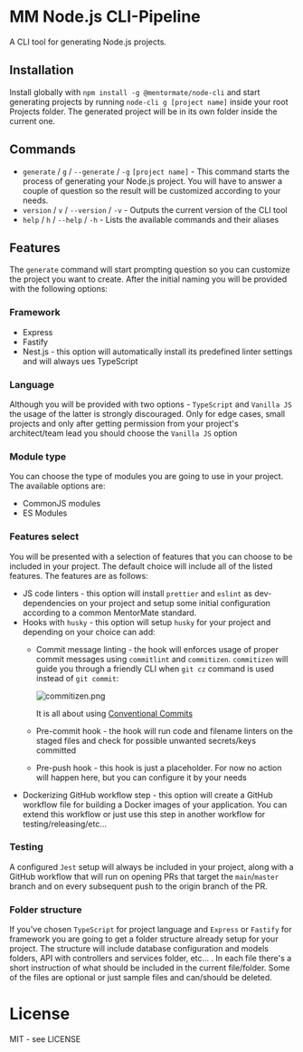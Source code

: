 # MM Node.js CLI-Pipeline
A CLI tool for generating Node.js projects.

## Installation
Install globally with `npm install -g @mentormate/node-cli` and start generating projects by
running `node-cli g [project name]` inside your root Projects folder. The generated project will
be in its own folder inside the current one.

## Commands
- `generate` / `g` / `--generate` / `-g` `[project name]` - This command starts the process of generating your Node.js project.
    You will have to answer a couple of question so the result will be customized according to your needs.
- `version` / `v` / `--version` / `-v` - Outputs the current version of the CLI tool
- `help` / `h` / `--help` / `-h` - Lists the available commands and their aliases

## Features
The `generate` command will start prompting question so you can customize the project you want to create.
After the initial naming you will be provided with the following options:
### Framework
- Express
- Fastify
- Nest.js - this option will automatically install its predefined linter settings and will always ues TypeScript

### Language
Although you will be provided with two options - `TypeScript` and `Vanilla JS` the usage of the latter is strongly 
discouraged. Only for edge cases, small projects and only after getting permission from your project's architect/team lead
you should choose the `Vanilla JS` option

### Module type
You can choose the type of modules you are going to use in your project. The available options are:
- CommonJS modules
- ES Modules

### Features select
You will be presented with a selection of features that you can choose to be included in your project.
The default choice will include all of the listed features. The features are as follows:
- JS code linters - this option will install `prettier` and `eslint` as dev-dependencies on your project and
    setup some initial configuration according to a common MentorMate standard.
- Hooks with `husky` - this option will setup `husky` for your project and depending on your choice can add:
    * Commit message linting - the hook will enforces usage of proper commit messages using `commitlint` and `commitizen`. 
        `commitizen` will guide you through a friendly CLI when `git cz` command is used instead of `git commit`:
        
        
        ![commitizen.png](https://raw.githubusercontent.com/commitizen/cz-cli/master/meta/screenshots/add-commit.png)

        It is all about using [Conventional Commits](https://www.conventionalcommits.org/en/v1.0.0/) 
    * Pre-commit hook - the hook will run code and filename linters on the staged files and check for possible
        unwanted secrets/keys committed
    * Pre-push hook - this hook is just a placeholder. For now no action will happen here, but you can configure it by your needs
- Dockerizing GitHub workflow step - this option will create a GitHub workflow file for building a Docker images
    of your application. You can extend this workflow or just use this step in another workflow for testing/releasing/etc...

### Testing
A configured `Jest` setup will always be included in your project, along with a GitHub workflow that will run on opening
PRs that target the `main`/`master` branch and on every subsequent push to the origin branch of the PR.

### Folder structure
If you've chosen `TypeScript` for project language and `Express` or `Fastify` for framework you are going to get a
folder structure already setup for your project. The structure will include database configuration and models folders,
API with controllers and services folder, etc... . In each file there's a short instruction of what should be included
in the current file/folder. Some of the files are optional or just sample files and can/should be deleted.
# License
MIT - see LICENSE

